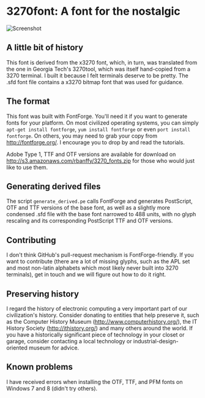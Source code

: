 3270font: A font for the nostalgic
==================================

![Screenshot](https://raw.github.com/wiki/rbanffy/3270font/emacs.png)

A little bit of history
-----------------------

This font is derived from the x3270 font, which, in turn, was translated from the one in Georgia Tech's 3270tool, which was itself hand-copied from a 3270 terminal. I built it because I felt terminals deserve to be pretty. The .sfd font file contains a x3270 bitmap font that was used for guidance.

The format
----------

This font was built with FontForge. You'll need it if you want to generate fonts for your platform. On most civilized operating systems, you can simply `apt-get install fontforge`, `yum install fontforge` or even `port install fontforge`. On others, you may need to grab your copy from http://fontforge.org/. I encourage you to drop by and read the tutorials.

Adobe Type 1, TTF and OTF versions are available for download on http://s3.amazonaws.com/rbanffy/3270_fonts.zip for those who would just like to use them.

Generating derived files
---------------------

The script `generate_derived.pe` calls FontForge and generates PostScript, OTF and TTF versions of the base font, as well as a slightly more condensed .sfd file with the base font narrowed to 488 units, with no glyph rescaling and its corresponding PostScript TTF and OTF versions.

Contributing
------------

I don't think GitHub's pull-request mechanism is FontForge-friendly. If you want to contribute (there are a lot of missing glyphs, such as the APL set and most non-latin alphabets which most likely never built into 3270 terminals), get in touch and we will figure out how to do it right.

Preserving history
------------------

I regard the history of electronic computing a very important part of our civilization's history. Consider donating to entities that help preserve it, such as the Computer History Museum (http://www.computerhistory.org/), the IT History Society (http://ithistory.org/) and many others around the world. If you have a historically significant piece of technology in your closet or garage, consider contacting a local technology or industrial-design-oriented museum for advice.

Known problems
--------------

I have received errors when installing the OTF, TTF, and PFM fonts on Windows 7 and 8 (didn't try others).
